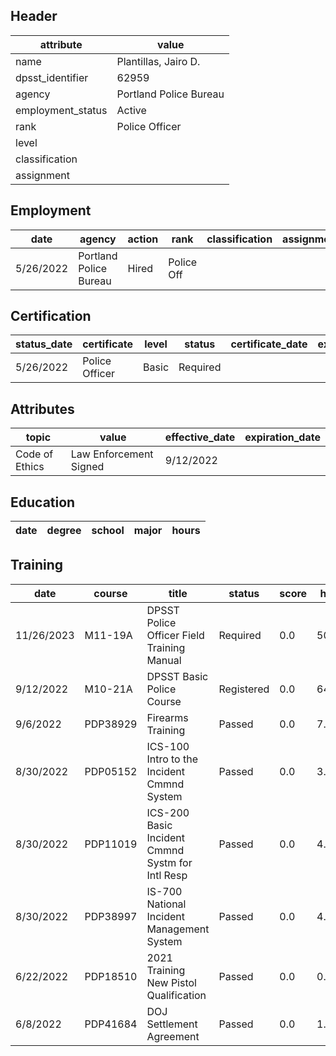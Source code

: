 ## Header
| attribute | value |
| --------- | ----- |
| name | Plantillas, Jairo D. |
| dpsst_identifier | 62959 |
| agency | Portland Police Bureau |
| employment_status | Active |
| rank | Police Officer |
| level |  |
| classification |  |
| assignment |  |
## Employment
| date | agency | action | rank | classification | assignment |
| ---- | ------ | ------ | ---- | -------------- | ---------- |
| 5/26/2022 | Portland Police Bureau | Hired | Police Off |  |  |
## Certification
| status_date | certificate | level | status | certificate_date | expiration_date | probation_date |
| ----------- | ----------- | ----- | ------ | ---------------- | --------------- | -------------- |
| 5/26/2022 | Police Officer | Basic | Required |  |  | 11/26/2023 |
## Attributes
| topic | value | effective_date | expiration_date |
| ----- | ----- | -------------- | --------------- |
| Code of Ethics | Law Enforcement Signed | 9/12/2022 |  |
## Education
| date | degree | school | major | hours |
| ---- | ------ | ------ | ----- | ----- |
## Training
| date | course | title | status | score | hours |
| ---- | ------ | ----- | ------ | ----- | ----- |
| 11/26/2023 | M11-19A | DPSST Police Officer Field Training Manual | Required | 0.0 | 50.00 |
| 9/12/2022 | M10-21A | DPSST Basic Police Course | Registered | 0.0 | 640.00 |
| 9/6/2022 | PDP38929 | Firearms Training | Passed | 0.0 | 7.00 |
| 8/30/2022 | PDP05152 | ICS-100 Intro to the Incident Cmmnd System | Passed | 0.0 | 3.00 |
| 8/30/2022 | PDP11019 | ICS-200 Basic Incident Cmmnd Systm for Intl Resp | Passed | 0.0 | 4.00 |
| 8/30/2022 | PDP38997 | IS-700 National Incident Management System | Passed | 0.0 | 4.00 |
| 6/22/2022 | PDP18510 | 2021 Training New Pistol Qualification | Passed | 0.0 | 0.25 |
| 6/8/2022 | PDP41684 | DOJ Settlement Agreement | Passed | 0.0 | 1.00 |
